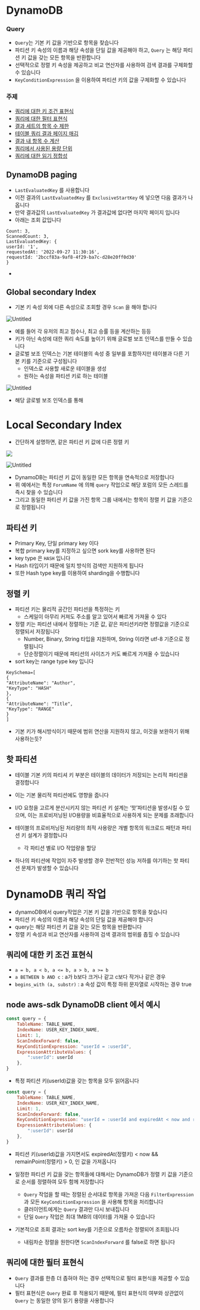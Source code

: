 # DynamoDB

### Query

- `Query`는 기본 키 값을 기반으로 항목을 찾습니다
- 파티션 키 속성의 이름과 해당 속성을 단일 값을 제공해야 하고, `Query` 는 해당 파티션 키 값을 갖는 모든 항목을 반환합니다
- 선택적으로 정렬 키 속성을 제공하고 비교 연산자를 사용하여 검색 결과를 구체화할 수 있습니다
- `KeyConditionExpression` 을 이용하여 파티션 키의 값을 구체화할 수 있습니다

### 주제

- [쿼리에 대한 키 조건 표현식](https://docs.aws.amazon.com/ko_kr/amazondynamodb/latest/developerguide/Query.html#Query.KeyConditionExpressions)
- [쿼리에 대한 필터 표현식](https://docs.aws.amazon.com/ko_kr/amazondynamodb/latest/developerguide/Query.html#Query.FilterExpression)
- [결과 세트의 항목 수 제한](https://docs.aws.amazon.com/ko_kr/amazondynamodb/latest/developerguide/Query.html#Query.Limit)
- [테이블 쿼리 결과 페이지 매김](https://docs.aws.amazon.com/ko_kr/amazondynamodb/latest/developerguide/Query.Pagination.html)
- [결과 내 항목 수 계산](https://docs.aws.amazon.com/ko_kr/amazondynamodb/latest/developerguide/Query.html#Query.Count)
- [쿼리에서 사용된 용량 단위](https://docs.aws.amazon.com/ko_kr/amazondynamodb/latest/developerguide/Query.html#Query.CapacityUnits)
- [쿼리에 대한 읽기 정합성](https://docs.aws.amazon.com/ko_kr/amazondynamodb/latest/developerguide/Query.html#Query.ReadConsistency)

## DynamoDB paging

- `LastEvaluatedKey` 를 사용합니다
- 이전 결과의 `LastEvaluatedKey` 를 `ExclusiveStartKey` 에 넣으면 다음 결과가 나옵니다
- 만약 결과값의 `LastEvaluatedKey` 가 결과값에 없다면 마지막 페이지 입니다
- 아래는 조회 값입니다

```tsx
Count: 3,
ScannedCount: 3,
LastEvaluatedKey: {
userId: '1',
requestedAt: '2022-09-27 11:30:16',
requestId: '2bccf83a-9af8-4f29-ba7c-d28e20ff0d30'
}
```

- 

## Global secondary Index

- 기본 키 속성 외에 다른 속성으로 조회할 경우 `Scan` 을 해야 합니다

![Untitled](https://s3-us-west-2.amazonaws.com/secure.notion-static.com/3baf9c12-9127-4dc0-98ee-a59e4526b14a/Untitled.png)

- 예를 들어 각 유저의 최고 점수나, 최고 승률 등을 계산하는 등등
- 키가 아닌 속성에 대한 쿼리 속도를 높이기 위해 글로벌 보조 인덱스를 만들 수 있습니다
- 글로벌 보조 인덱스는 기본 테이블의 속성 중 일부를 포함하지만 테이블과 다른 기본 키를 기준으로 구성됩니다
    - 인덱스로 사용할 새로운 테이블을 생성
    - 원하는 속성을 파티션 키로 하는 테이블

  

![Untitled](https://s3-us-west-2.amazonaws.com/secure.notion-static.com/cabc246b-9e66-4483-9667-a8dd50e568b7/Untitled.png)

- 해당 글로벌 보조 인덱스를 통해

# Local Secondary Index

- 간단하게 설명하면, 같은 파티션 키 값에 다른 정렬 키

![]([https://docs.aws.amazon.com/ko_kr/amazondynamodb/latest/developerguide/images/LSI_01.png](https://docs.aws.amazon.com/ko_kr/amazondynamodb/latest/developerguide/images/LSI_01.png))

![Untitled](https://s3-us-west-2.amazonaws.com/secure.notion-static.com/ae83efa7-17c0-4642-ac78-7cb4f2dd904b/Untitled.png)

- DynamoDB는 파티션 키 값이 동일한 모든 항목을 연속적으로 저장합니다
- 위 예에서는 특정 `ForumName` 에 의해 `query` 작업으로 해당 포럼의 모든 스레드를 즉시 찾을 수 있습니다
- 그리고 동일한 파티션 키 값을 가진 항목 그룹 내에서는 항목이 정렬 키 값을 기준으로 정렬됩니다

## 파티션 키

- Primary Key, 단일 primary key 이다
- 복합 primary key를 지정하고 싶으면 sork key를 사용하면 된다
- key type 은 `HASH` 입니다
- Hash 타입이기 때문에 일치 방식의 검색만 지원하게 됩니다
- 또한 Hash type key를 이용하여 sharding을 수행합니다

## 정렬 키

- 파티션 키는 물리적 공간인 파티션을 특정하는 키
    - 스케일이 아무리 커져도 주소를 알고 있어서 빠르게 가져올 수 있다
- 정렬 키는 파티션 내에서 정렬하는 기준 값, 같은 파티션키라면 정렬값을 기준으로 정렬되서 저장됩니다
    - Number, Binary, String 타입을 지원하며, String 이라면 utf-8 기준으로 정렬됩니다
    - 단순정렬이기 때문에 파티션의 사이즈가 커도 빠르게 가져올 수 있습니다
- sort key는 range type key 입니다

```tsx
KeySchema=[
{
"AttributeName": "Author",
"KeyType": "HASH"
},
{
"AttributeName": "Title",
"KeyType": "RANGE"
}
]
```

- 기본 키가 해시방식이기 때문에 범위 연산을 지원하지 않고, 이것을 보완하기 위해 사용하는듯?

## 핫 파티션

- 테이블 기본 키의 파티셔 키 부분은 테이블의 데이터가 저장되는 논리적 파티션을 결정합니다
- 이는 기본 물리적 파티션에도 영향을 줍니다
- I/O 요청을 고르게 분산시키지 않는 파티션 키 설계는 ‘핫’파티션을 발생시킬 수 있으며, 이는 프로비저닝된 I/O용량을 비효율적으로 사용하게 되는 문제를 초래합니다

- 테이블의 프로비저닝된 처리량의 최적 사용량은 개별 항목의 워크로드 패턴과 파티션 키 설계가 결정합니다
    - 각 파티션 별로 I/O 작업량을 할당
- 하나의 파티션에 작업이 자주 발생할 경우 전반적인 성능 저하를 야기하는 핫 파티션 문제가 발생할 수 있습니다

# DynamoDB 쿼리 작업

- dynamoDB에서 query작업은 기본 키 값을 기반으로 항목을 찾습니다
- 파티션 키 속성의 이름과 해당 속성의 단일 값을 제공해야 합니다
- query는 해당 파티션 키 값을 갖는 모든 항목을 반환합니다
- 정렬 키 속성과 비교 연산자를 사용하여 검색 결과의 범위를 좁힐 수 있습니다

## 쿼리에 대한 키 조건 표현식

- `a = b, a < b, a <= b, a > b, a >= b`
- `a BETWEEN b AND c` : a가 b보다 크거나 같고 c보다 작거나 같은 경우
- `begins_with (a, substr)` : a 속성 값이 특정 하위 문자열로 시작하는 경우 true

## node aws-sdk DynamoDB client 에서 예시

```jsx
const query = {
    TableName: TABLE_NAME,
    IndexName: USER_KEY_INDEX_NAME,
    Limit: 1,
    ScanIndexForward: false,
    KeyConditionExpression: "userId = :userId",
    ExpressionAttributeValues: {
        ":userId": userId
    },
}
```

- 특정 파티션 키(userId)값을 갖는 항목을 모두 읽어옵니다

```jsx
const query = {
    TableName: TABLE_NAME,
    IndexName: USER_KEY_INDEX_NAME,
    Limit: 1,
    ScanIndexForward: false,
    KeyConditionExpression: "userId = :userId and expiredAt < now and remainPoint > 0",
    ExpressionAttributeValues: {
        ":userId": userId
    },
}
```

- 파티션 키(userId)값을 가지면서도 expiredAt(정렬키) < now && remainPoint(정렬키) > 0, 인 값을 가져옵니다

- 일정한 파티션 키 값을 갖는 항목들에 대해서는 DynamoDB가 정렬 키 값을 기준으로 순서를 정렬하여 모두 함께 저장합니다
    - `Query` 작업을 할 때는 정렬된 순서대로 항목을 가져온 다음 `FilterExpression` 과 모든 `KeyConditionExpression` 을 사용해 항목을 처리합니다
    - 클러이언트에게는 `Query` 결과만 다시 보내집니다
    - 단일 `Query` 작업은 최대 1MB의 데이터를 가져올 수 있습니다
- 기본적으로 조회 결과는 sort key를 기준으로 오름차순 정렬되어 조회됩니다
    - 내림차순 정렬을 원한다면 `ScanIndexForward` 를 false로 하면 됩니다

## 쿼리에 대한 필터 표현식

- `Query` 결과를 한층 더 좁혀야 하는 경우 선택적으로 필터 표현식을 제공할 수 있습니다
- 필터 표현식은 `Query` 완료 후 적용되기 때문에, 필터 표현식의 여부와 상관없이 `Query` 는 동일한 양의 읽기 용량을 사용합니다